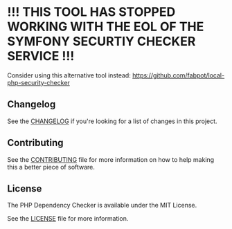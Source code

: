 # !!! THIS TOOL HAS STOPPED WORKING WITH THE EOL OF THE SYMFONY SECURTIY CHECKER SERVICE !!!

Consider using this alternative tool instead: https://github.com/fabpot/local-php-security-checker

## Changelog
See the [CHANGELOG](CHANGELOG.md) if you're looking for a list of changes in this project.

## Contributing
See the [CONTRIBUTING](CONTRIBUTING.md) file for more information on how to help making this a better piece of software.

## License
The PHP Dependency Checker is available under the MIT License.

See the [LICENSE](LICENSE) file for more information.
